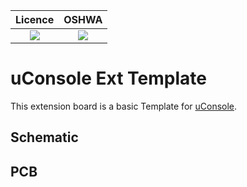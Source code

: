 
Licence | OSHWA
:-------------------------:|:-------------------------:
![](./img/oshw_facts.svg) | [![](./img/oshwa.png)](https://certification.oshwa.org/de000137.html)

# uConsole Ext Template

This extension board is a basic Template for [uConsole](https://www.clockworkpi.com/uconsole).

## Schematic

## PCB

